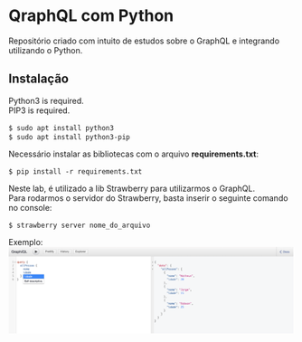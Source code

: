 # QraphQL com Python

Repositório criado com intuito de estudos sobre o GraphQL e integrando utilizando o Python.

## Instalação

Python3 is required. \
PIP3 is required.

```shell
$ sudo apt install python3
$ sudo apt install python3-pip
```

Necessário instalar as bibliotecas com o arquivo  **requirements.txt**:


```shell
$ pip install -r requirements.txt
```

Neste lab, é utilizado a lib Strawberry para utilizarmos o GraphQL. \
Para rodarmos o servidor do Strawberry, basta inserir o seguinte comando no console:

```shell
$ strawberry server nome_do_arquivo
```
Exemplo: \
![Screenshot](graphql.png)

